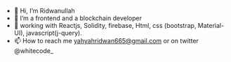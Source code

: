 - 👋 Hi, I’m Ridwanullah
- 👀 I’m a frontend and a blockchain developer
- 🌱 working with Reactjs, Solidity, firebase, Html, css (bootstrap, Material-UI), javascript(j-query).
- 📫 How to reach me yahyahridwan665@gmail.com or on twitter @whitecode_

<!---
ibnyahyah/ibnyahyah is a ✨ special ✨ repository because its `README.md` (this file) appears on your GitHub profile.
You can click the Preview link to take a look at your changes.
--->
